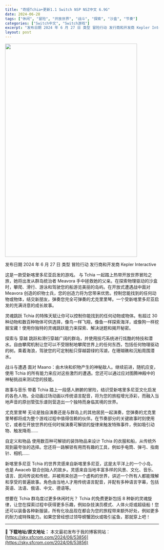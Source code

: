 ```yaml
---
title: "奇娅Tchia+更新1.1 Switch NSP NSZ中文 6.9G"
date: 2024-06-28
tags: ["休闲", "冒险", "开放世界", "战斗", "探索", "沙盒", "节奏"]
categories: ["Switch中文", "Switch游戏"]
excerpt: "发布日期 2024 年 6 月 27 日 类型 冒险行动 发行商和开发商 Kepler Interactive 这是一款受新喀里多尼亚启发的游戏。 与 Tchia 一起踏上热带开放世界冒险之旅，她将出发从群岛统治者 Meavora 手中拯救她的父亲。在探索物理驱动的沙盒时，攀爬、滑行、游泳和驾驶您的&hellip;"
layout: post
---
```


<img class="size-full wp-image-53857 aligncenter" src="https://sky.sfcrom.com/wp-content/uploads/2024/06/202406280212263.webp" alt="" width="432" height="698" />

发布日期 2024 年 6 月 27 日
类型 冒险行动
发行商和开发商 Kepler Interactive

这是一款受新喀里多尼亚启发的游戏。
与 Tchia 一起踏上热带开放世界冒险之旅，她将出发从群岛统治者 Meavora 手中拯救她的父亲。在探索物理驱动的沙盒时，攀爬、滑行、游泳和驾驶您的船游览美丽的岛屿。在开放式遭遇战中面对 Meavora 创造的织物士兵，您的创造力将为您带来优势。控制您能找到的任何动物或物体，结交新朋友，弹奏您完全可弹奏的尤克里里琴。一个受新喀里多尼亚启发的充满诗意的成长故事。

灵魂跳跃
Tchia 的特殊天赋让你可以控制你能找到的任何动物或物体。有超过 30 种动物和数百种物体可供选择，像鸟一样飞翔，像鱼一样探索海洋，或像狗一样挖掘宝藏！使用你独特的灵魂跳跃能力来探索、解决谜题和揭开秘密。

探索与
穿越 跳跃和滑行穿越广阔的群岛，并使用技巧系统进行炫酷的特技和潜水。自由攀爬机制让您可以不受限制地攀爬世界上的任何东西，包括任何物理驱动的树。乘着海浪，驾驶您的可定制船只穿越碧绿的泻湖，在珊瑚礁和沉船周围潜水。

战斗与遭遇
面对 Maano：由木块和织物产生的神秘敌人。继续前进，随机应变，使用 Tchia 的所有能力来应对这些激烈的遭遇。您还可以通过应对图腾神殿中的神秘挑战来测试您的技能。

故事与音乐
带着 Tchia 踏上一段感人肺腑的冒险，结识受新喀里多尼亚文化启发的各色人物。全动画过场动画以传统语言配音，将为您的旅程增光添彩，而融入当地声音的原创管弦乐谱则营造出一个独特而身临其境的世界。

尤克里里琴
无论是独自演奏还是与群岛上的其他居民一起演奏，您弹奏的尤克里里琴都将成为整个游戏过程中值得信赖的伙伴。在节奏部分的关键故事时刻使用它，或者在开放世界的任何时候演奏可解锁的旋律来触发特殊事件，例如吸引动物、触发降雨……

自定义和物品
使用数百种可解锁的装饰物品来设计 Tchia 的衣服和船，从传统外观到最夸张的选择。您还将一路解锁有用而有趣的工具，例如手电筒、弹弓、指南针、相机……

新喀里多尼亚
Tchia 的世界灵感来自新喀里多尼亚，这是太平洋上的一个小岛，也是 Awaceb 联合创始人的故乡。灵感来自当地丰富多样的风景、文化、音乐、语言、民间传说和传统，并被用来创造一个虚构的世界，讲述一个所有人都能理解和享受的普遍故事。角色由当地人才用传统语言配音，并配有多种语言字幕，包括英语、法语、俄语、中文、德语等。

想要在 Tchia 群岛度过更多休闲时光？
Tchia 的免费更新包括 8 种新的灵魂旋律，让您在探索过程中获得更多乐趣，例如杂技演员模式、人体火炬或超级船！您还可以装备各种新服装，所有化妆品现在都会为您的旅程带来额外好处，例如更多的耐力或特殊能力。如果您曾经想过领导螃蟹团伙或吸引鲨鱼，那就穿上吧！

---
📖 **下载地址/原文地址：** 本文最初发布于我的博客网站：[https://sky.sfcrom.com/2024/06/53856](https://sky.sfcrom.com/2024/06/53856)
